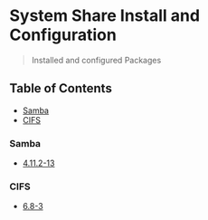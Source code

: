 # System Share Install and Configuration
> Installed and configured Packages

## Table of Contents
* [Samba](#samba)
* [CIFS](#cifs)

### Samba
* [4.11.2-13](https://github.com/Cuates/centosinstall/tree/master/systemshare/samba)

### CIFS
* [6.8-3](https://github.com/Cuates/centosinstall/tree/master/systemshare/cifs)
